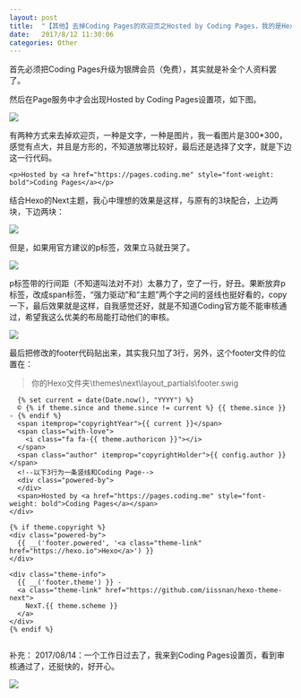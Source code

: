 ```yaml
---
layout: post
title:  "【其他】去掉Coding Pages的欢迎页之Hosted by Coding Pages，我的是Hexo的Next主题"
date:   2017/8/12 11:30:06
categories: Other
---
```


首先必须把Coding Pages升级为银牌会员（免费），其实就是补全个人资料罢了。

然后在Page服务中才会出现Hosted by Coding Pages设置项，如下图。


![](http://upload-images.jianshu.io/upload_images/782269-21aebab627ea9e08.jpg?imageMogr2/auto-orient/strip%7CimageView2/2/w/1240)

有两种方式来去掉欢迎页，一种是文字，一种是图片，我一看图片是300*300，感觉有点大，并且是方形的，不知道放哪比较好，最后还是选择了文字，就是下边这一行代码。
```
<p>Hosted by <a href="https://pages.coding.me" style="font-weight: bold">Coding Pages</a></p>
```
结合Hexo的Next主题，我心中理想的效果是这样，与原有的3块配合，上边两块，下边两块：

![](http://upload-images.jianshu.io/upload_images/782269-8828915a3c85b63b.jpg?imageMogr2/auto-orient/strip%7CimageView2/2/w/1240)

但是，如果用官方建议的p标签，效果立马就丑哭了。

![](http://upload-images.jianshu.io/upload_images/782269-195b14b3d7b2a317.jpg?imageMogr2/auto-orient/strip%7CimageView2/2/w/1240)

p标签带的行间距（不知道叫法对不对）太暴力了，空了一行，好丑。果断放弃p标签，改成span标签，“强力驱动”和“主题”两个字之间的竖线也挺好看的，copy一下，最后效果就是这样，自我感觉还好，就是不知道Coding官方能不能审核通过，希望我这么优美的布局能打动他们的审核。


![](http://upload-images.jianshu.io/upload_images/782269-8828915a3c85b63b.jpg?imageMogr2/auto-orient/strip%7CimageView2/2/w/1240)

最后把修改的footer代码贴出来，其实我只加了3行，另外，这个footer文件的位置在：

> 你的Hexo文件夹\themes\next\layout\_partials\footer.swig

```<div class="copyright" >
  {% set current = date(Date.now(), "YYYY") %}
  © {% if theme.since and theme.since != current %} {{ theme.since }} - {% endif %}
  <span itemprop="copyrightYear">{{ current }}</span>
  <span class="with-love">
    <i class="fa fa-{{ theme.authoricon }}"></i>
  </span>
  <span class="author" itemprop="copyrightHolder">{{ config.author }}</span>
  <!--以下3行为一条竖线和Coding Page-->
  <div class="powered-by">  
  </div>
  <span>Hosted by <a href="https://pages.coding.me" style="font-weight: bold">Coding Pages</a></span>
</div>

{% if theme.copyright %}
<div class="powered-by">
  {{ __('footer.powered', '<a class="theme-link" href="https://hexo.io">Hexo</a>') }}
</div>

<div class="theme-info">
  {{ __('footer.theme') }} -
  <a class="theme-link" href="https://github.com/iissnan/hexo-theme-next">
    NexT.{{ theme.scheme }}
  </a>
</div>
{% endif %}


```

补充：
2017/08/14：一个工作日过去了，我来到Coding Pages设置页，看到审核通过了，还挺快的，好开心。

![](http://upload-images.jianshu.io/upload_images/782269-f21be3393bf0caa1.png?imageMogr2/auto-orient/strip%7CimageView2/2/w/1240)